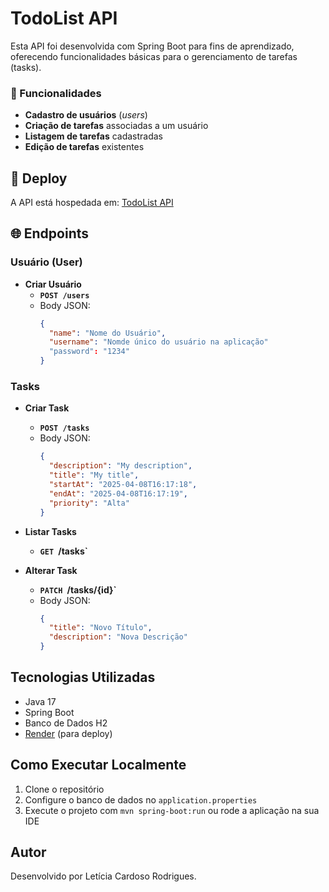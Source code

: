 # TodoList API

Esta API foi desenvolvida com Spring Boot para fins de aprendizado, oferecendo funcionalidades básicas para o gerenciamento de tarefas (tasks).

### 📌 Funcionalidades  

- **Cadastro de usuários** (*users*)  
- **Criação de tarefas** associadas a um usuário  
- **Listagem de tarefas** cadastradas  
- **Edição de tarefas** existentes  

## 🚀 Deploy
A API está hospedada em: [TodoList API](https://todolist-api-6ouf.onrender.com)

## 🌐 Endpoints

### Usuário (User)
- **Criar Usuário**
  - **`POST /users`**
  - Body JSON:
    ```json
    {
      "name": "Nome do Usuário",
      "username": "Nomde único do usuário na aplicação"
      "password": "1234"
    }
    ```

### Tasks
- **Criar Task**
  - **`POST /tasks`**
  - Body JSON:
    ```json
    {
      "description": "My description",
      "title": "My title",    
      "startAt": "2025-04-08T16:17:18",
      "endAt": "2025-04-08T16:17:19",
      "priority": "Alta"
    }
    ```
- **Listar Tasks**
  - **`GET `/tasks`**
    
- **Alterar Task**
  - **`PATCH `/tasks/{id}`**
  - Body JSON:
    ```json
    {
      "title": "Novo Título",
      "description": "Nova Descrição"
    }
    ```

## Tecnologias Utilizadas
- Java 17
- Spring Boot
- Banco de Dados H2
- [Render](https://render.com/) (para deploy)

## Como Executar Localmente
1. Clone o repositório
2. Configure o banco de dados no `application.properties`
3. Execute o projeto com `mvn spring-boot:run` ou rode a aplicação na sua IDE

## Autor
Desenvolvido por Letícia Cardoso Rodrigues.

